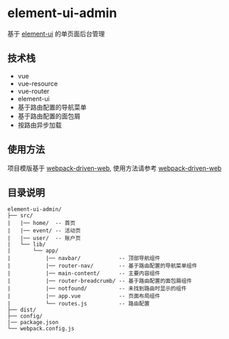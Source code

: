 # element-ui-admin

基于 [element-ui](https://github.com/ElemeFE/element) 的单页面后台管理


## 技术栈



* vue
* vue-resource
* vue-router
* element-ui
* 基于路由配置的导航菜单
* 基于路由配置的面包屑
* 按路由异步加载

## 使用方法

项目模版基于 [webpack-driven-web](https://github.com/appbone/webpack-driven-web), 使用方法请参考 [webpack-driven-web](https://github.com/appbone/webpack-driven-web#使用方法)

## 目录说明

```
element-ui-admin/
├── src/
|   |── home/  -- 首页
|   |── event/ -- 活动页
|   |── user/  -- 账户页
|   └── lib/
|       └── app/
|           |── navbar/            -- 顶部导航组件
|           |── router-nav/        -- 基于路由配置的导航菜单组件
|           |── main-content/      -- 主要内容组件
|           |── router-breadcrumb/ -- 基于路由配置的面包屑组件
|           |── notfound/          -- 未找到路由时显示的组件
|           |── app.vue            -- 页面布局组件
|           └── routes.js          -- 路由配置
├── dist/
├── config/
|── package.json
└── webpack.config.js
```

